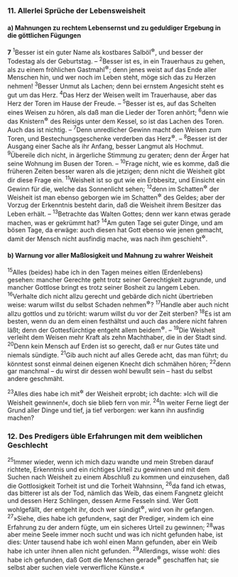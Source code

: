 ### 11. Allerlei Sprüche der Lebensweisheit

#### a) Mahnungen zu rechtem Lebensernst und zu geduldiger Ergebung in die göttlichen Fügungen

__7__
<sup>1</sup>Besser ist ein guter Name als kostbares Salböl<sup title="= als Wohlgeruch">&#x2732;</sup>, und besser der Todestag als der Geburtstag. –
<sup>2</sup>Besser ist es, in ein Trauerhaus zu gehen, als zu einem fröhlichen Gastmahl<sup title="oder: zum Hochzeitsschmaus">&#x2732;</sup>; denn jenes weist auf das Ende aller Menschen hin, und wer noch im Leben steht, möge sich das zu Herzen nehmen!
<sup>3</sup>Besser Unmut als Lachen; denn bei ernstem Angesicht steht es gut um das Herz.
<sup>4</sup>Das Herz der Weisen weilt im Trauerhause, aber das Herz der Toren im Hause der Freude. –
<sup>5</sup>Besser ist es, auf das Schelten eines Weisen zu hören, als daß man die Lieder der Toren anhört;
<sup>6</sup>denn wie das Knistern<sup title="oder: Prasseln">&#x2732;</sup> des Reisigs unter dem Kessel, so ist das Lachen des Toren. Auch das ist nichtig. –
<sup>7</sup>Denn unredlicher Gewinn macht den Weisen zum Toren, und Bestechungsgeschenke verderben das Herz<sup title="= die Gesinnung">&#x2732;</sup>. –
<sup>8</sup>Besser ist der Ausgang einer Sache als ihr Anfang, besser Langmut als Hochmut.
<sup>9</sup>Übereile dich nicht, in ärgerliche Stimmung zu geraten; denn der Ärger hat seine Wohnung im Busen der Toren. –
<sup>10</sup>Frage nicht, wie es komme, daß die früheren Zeiten besser waren als die jetzigen; denn nicht die Weisheit gibt dir diese Frage ein.
<sup>11</sup>Weisheit ist so gut wie ein Erbbesitz, und Einsicht ein Gewinn für die, welche das Sonnenlicht sehen;
<sup>12</sup>denn im Schatten<sup title="= unter dem Schutz">&#x2732;</sup> der Weisheit ist man ebenso geborgen wie im Schatten<sup title="= unter dem Schutz">&#x2732;</sup> des Geldes; aber der Vorzug der Erkenntnis besteht darin, daß die Weisheit ihrem Besitzer das Leben erhält. –
<sup>13</sup>Betrachte das Walten Gottes; denn wer kann etwas gerade machen, was er gekrümmt hat?
<sup>14</sup>Am guten Tage sei guter Dinge, und am bösen Tage, da erwäge: auch diesen hat Gott ebenso wie jenen gemacht, damit der Mensch nicht ausfindig mache, was nach ihm geschieht<sup title="oder: ihm bevorsteht">&#x2732;</sup>.

#### b) Warnung vor aller Maßlosigkeit und Mahnung zu wahrer Weisheit

<sup>15</sup>Alles (beides) habe ich in den Tagen meines eitlen (Erdenlebens) gesehen: mancher Gerechte geht trotz seiner Gerechtigkeit zugrunde, und mancher Gottlose bringt es trotz seiner Bosheit zu langem Leben.
<sup>16</sup>Verhalte dich nicht allzu gerecht und gebärde dich nicht übertrieben weise: warum willst du selbst Schaden nehmen<sup title="oder: dich zugrunde richten">&#x2732;</sup>?
<sup>17</sup>Handle aber auch nicht allzu gottlos und zu töricht: warum willst du vor der Zeit sterben?
<sup>18</sup>Es ist am besten, wenn du an dem einen festhältst und auch das andere nicht fahren läßt; denn der Gottesfürchtige entgeht allem beidem<sup title="oder: kommt weiter als sie alle?">&#x2732;</sup>. –
<sup>19</sup>Die Weisheit verleiht dem Weisen mehr Kraft als zehn Machthaber, die in der Stadt sind.
<sup>20</sup>Denn kein Mensch auf Erden ist so gerecht, daß er nur Gutes täte und niemals sündigte.
<sup>21</sup>Gib auch nicht auf alles Gerede acht, das man führt; du könntest sonst einmal deinen eigenen Knecht dich schmähen hören;
<sup>22</sup>denn gar manchmal – du wirst dir dessen wohl bewußt sein – hast du selbst andere geschmäht.

<sup>23</sup>Alles dies habe ich mit<sup title="oder: im Streben nach">&#x2732;</sup> der Weisheit erprobt; ich dachte: »Ich will die Weisheit gewinnen!«, doch sie blieb fern von mir.
<sup>24</sup>In weiter Ferne liegt der Grund aller Dinge und tief, ja tief verborgen: wer kann ihn ausfindig machen?

### 12. Des Predigers üble Erfahrungen mit dem weiblichen Geschlecht

<sup>25</sup>Immer wieder, wenn ich mich dazu wandte und mein Streben darauf richtete, Erkenntnis und ein richtiges Urteil zu gewinnen und mit dem Suchen nach Weisheit zu einem Abschluß zu kommen und einzusehen, daß die Gottlosigkeit Torheit ist und die Torheit Wahnsinn,
<sup>26</sup>da fand ich etwas, das bitterer ist als der Tod, nämlich das Weib, das einem Fangnetz gleicht und dessen Herz Schlingen, dessen Arme Fesseln sind. Wer Gott wohlgefällt, der entgeht ihr, doch wer sündigt<sup title="oder: doch wer ihm mißfällt">&#x2732;</sup>, wird von ihr gefangen.
<sup>27</sup>»Siehe, dies habe ich gefunden«, sagt der Prediger, »indem ich eine Erfahrung zu der andern fügte, um ein sicheres Urteil zu gewinnen;
<sup>28</sup>was aber meine Seele immer noch sucht und was ich nicht gefunden habe, ist dies: Unter tausend habe ich wohl einen Mann gefunden, aber ein Weib habe ich unter ihnen allen nicht gefunden.
<sup>29</sup>Allerdings, wisse wohl: dies habe ich gefunden, daß Gott die Menschen gerade<sup title="= recht, richtig">&#x2732;</sup> geschaffen hat; sie selbst aber suchen viele verwerfliche Künste.«